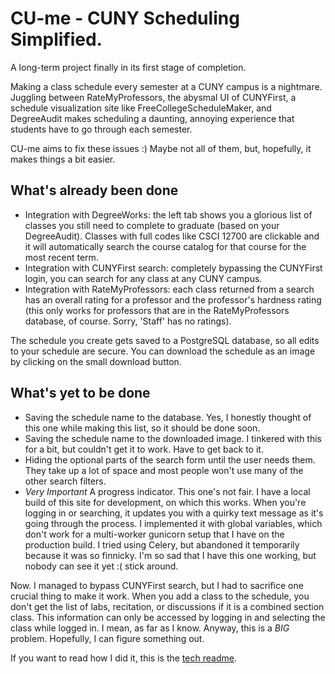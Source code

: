 # CU-me - CUNY Scheduling Simplified.

A long-term project finally in its first stage of completion.

Making a class schedule every semester at a CUNY campus is a nightmare. Juggling between RateMyProfessors, the abysmal UI of CUNYFirst, a schedule visualization site like FreeCollegeScheduleMaker, and DegreeAudit makes scheduling a daunting, annoying experience that students have to go through each semester.

CU-me aims to fix these issues :) Maybe not all of them, but, hopefully, it makes things a bit easier.
## What's already been done
* Integration with DegreeWorks: the left tab shows you a glorious list of classes you still need to complete to graduate (based on your DegreeAudit). Classes with full codes like CSCI 12700 are clickable and it will automatically search the course catalog for that course for the most recent term.
* Integration with CUNYFirst search: completely bypassing the CUNYFirst login, you can search for any class at any CUNY campus.
* Integration with RateMyProfessors: each class returned from a search has an overall rating for a professor and the professor's hardness rating (this only works for professors that are in the RateMyProfessors database, of course. Sorry, 'Staff' has no ratings).

The schedule you create gets saved to a PostgreSQL database, so all edits to your schedule are secure.
You can download the schedule as an image by clicking on the small download button.
## What's yet to be done
* Saving the schedule name to the database. Yes, I honestly thought of this one while making this list, so it should be done soon.
* Saving the schedule name to the downloaded image. I tinkered with this for a bit, but couldn't get it to work. Have to get back to it.
* Hiding the optional parts of the search form until the user needs them. They take up a lot of space and most people won't use many of the other search filters.
* *Very Important* A progress indicator. This one's not fair. I have a local build of this site for development, on which this works. When you're logging in or searching, it updates you with a quirky text message as it's going through the process. I implemented it with global variables, which don't work for a multi-worker gunicorn setup that I have on the production build. I tried using Celery, but abandoned it temporarily because it was so finnicky. I'm so sad that I have this one working, but nobody can see it yet :( stick around.

Now. I managed to bypass CUNYFirst search, but I had to sacrifice one crucial thing to make it work. When you add a class to the schedule, you don't get the list of labs, recitation, or discussions if it is a combined section class. This information can only be accessed by logging in and selecting the class while logged in. I mean, as far as I know. Anyway, this is a *BIG* problem. Hopefully, I can figure something out.

If you want to read how I did it, this is the [tech readme]().
